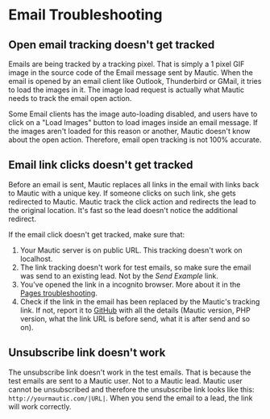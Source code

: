 # Email Troubleshooting

## Open email tracking doesn't get tracked

Emails are being tracked by a tracking pixel. That is simply a 1 pixel GIF image in the source code of the Email message sent by Mautic. When the email is opened by an email client like Outlook, Thunderbird or GMail, it tries to load the images in it. The image load request is actually what Mautic needs to track the email open action.

Some Email clients has the image auto-loading disabled, and users have to click on a "Load Images" button to load images inside an email message. If the images aren't loaded for this reason or another, Mautic doesn't know about the open action. Therefore, email open tracking is not 100% accurate.

## Email link clicks doesn't get tracked

Before an email is sent, Mautic replaces all links in the email with links back to Mautic with a unique key. If someone clicks on such link, she gets redirected to Mautic. Mautic track the click action and redirects the lead to the original location. It's fast so the lead doesn't notice the additional redirect.

If the email click doesn't get tracked, make sure that:
1. Your Mautic server is on public URL. This tracking doesn't work on localhost.
2. The link tracking doesn't work for test emails, so make sure the email was send to an existing lead. Not by the *Send Example* link.
3. You've opened the link in a incognito browser. More about it in the [Pages troubleshooting](/pages/troubleshooting.html).
4. Check if the link in the email has been replaced by the Mautic's tracking link. If not, report it to [GitHub](https://github.com/mautic/mautic/issues) with all the details (Mautic version, PHP version, what the link URL is before send, what it is after send and so on).

## Unsubscribe link doesn't work

The unsubscribe link doesn't work in the test emails. That is because the test emails are sent to a Mautic user. Not to a Mautic lead. Mautic user cannot be unsubscribed and therefore the unsubscribe link looks like this: `http://yourmautic.com/|URL|`. When you send the email to a lead, the link will work correctly.
